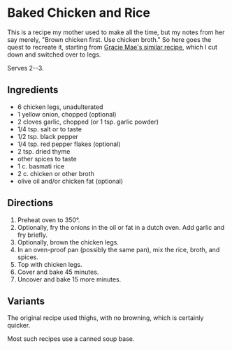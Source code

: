 # Baked Chicken and Rice

This is a recipe my mother used to make all the time, but my notes from her say merely, "Brown chicken first. Use chicken broth."  So here goes the quest to recreate it, starting from [Gracie Mae's similar recipe](https://graciemaeskitchen.com/baked-chicken-rice/#wprm-recipe-container-80), which I cut down and switched over to legs.

Serves 2--3.

## Ingredients

* 6 chicken legs, unadulterated
* 1 yellow onion, chopped (optional)
* 2 cloves garlic, chopped (or 1 tsp. garlic powder)
* 1/4 tsp. salt or to taste
* 1/2 tsp. black pepper
* 1/4 tsp. red pepper flakes (optional)
* 2 tsp. dried thyme
* other spices to taste
* 1 c. basmati rice
* 2 c. chicken or other broth
* olive oil and/or chicken fat (optional)

## Directions

1. Preheat oven to 350°.
2. Optionally, fry the onions in the oil or fat in a dutch oven. Add garlic and fry briefly.
3. Optionally, brown the chicken legs.
4. In an oven-proof pan (possibly the same pan), mix the rice, broth, and spices.
5. Top with chicken legs. 
6. Cover and bake 45 minutes.
7. Uncover and bake 15 more minutes.

## Variants

The original recipe used thighs, with no browning, which is certainly quicker.

Most such recipes use a canned soup base.
